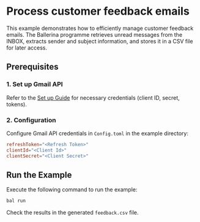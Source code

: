 # Process customer feedback emails

This example demonstrates how to efficiently manage customer feedback emails. The Ballerina programme retrieves unread messages from the INBOX, extracts sender and subject information, and stores it in a CSV file for later access.

## Prerequisites

### 1. Set up Gmail API

Refer to the [Set up Guide](https://central.ballerina.io/ballerinax/googleapis.gmail/latest#set-up-guide) for necessary credentials (client ID, secret, tokens).

### 2. Configuration

Configure Gmail API credentials in `Config.toml` in the example directory:

```toml
refreshToken="<Refresh Token>"
clientId="<Client Id>"
clientSecret="<Client Secret>"
```

## Run the Example

Execute the following command to run the example:

```bash
bal run
```

Check the results in the generated `feedback.csv` file.
